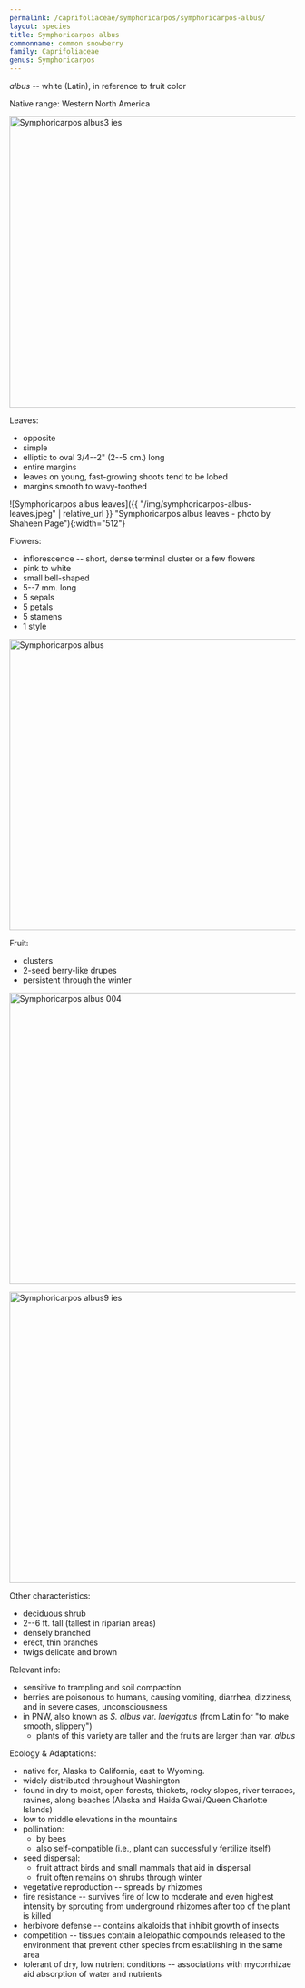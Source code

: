 ```yaml
---
permalink: /caprifoliaceae/symphoricarpos/symphoricarpos-albus/
layout: species
title: Symphoricarpos albus
commonname: common snowberry
family: Caprifoliaceae
genus: Symphoricarpos
---
```


*albus* -- white (Latin), in reference to fruit color

Native range: Western North America

<a title="Frank Vincentz / CC BY-SA (http://creativecommons.org/licenses/by-sa/3.0/)" href="https://commons.wikimedia.org/wiki/File:Symphoricarpos_albus3_ies.jpg"><img width="512" alt="Symphoricarpos albus3 ies" src="https://upload.wikimedia.org/wikipedia/commons/thumb/8/8a/Symphoricarpos_albus3_ies.jpg/512px-Symphoricarpos_albus3_ies.jpg"></a>

Leaves:
  - opposite
  - simple
  - elliptic to oval 3/4--2" (2--5 cm.) long
  - entire margins
  - leaves on young, fast-growing shoots tend to be lobed
  - margins smooth to wavy-toothed

![Symphoricarpos albus leaves]({{ "/img/symphoricarpos-albus-leaves.jpeg" | relative_url }} "Symphoricarpos albus leaves - photo by Shaheen Page"){:width="512"}

Flowers:
  - inflorescence -- short, dense terminal cluster or a few flowers
  - pink to white
  - small bell-shaped
  - 5--7 mm. long
  - 5 sepals
  - 5 petals
  - 5 stamens
  - 1 style

<a title="I, ArtMechanic / CC BY-SA (http://creativecommons.org/licenses/by-sa/3.0/)" href="https://commons.wikimedia.org/wiki/File:Symphoricarpos_albus.jpg"><img width="512" alt="Symphoricarpos albus" src="https://upload.wikimedia.org/wikipedia/commons/thumb/8/8b/Symphoricarpos_albus.jpg/512px-Symphoricarpos_albus.jpg"></a>

Fruit:
  - clusters
  - 2-seed berry-like drupes
  - persistent through the winter

<a title="H. Zell / CC BY-SA (https://creativecommons.org/licenses/by-sa/3.0)" href="https://commons.wikimedia.org/wiki/File:Symphoricarpos_albus_004.JPG"><img width="512" alt="Symphoricarpos albus 004" src="https://upload.wikimedia.org/wikipedia/commons/thumb/d/dc/Symphoricarpos_albus_004.JPG/512px-Symphoricarpos_albus_004.JPG"></a>

<a title="Frank Vincentz / CC BY-SA (http://creativecommons.org/licenses/by-sa/3.0/)" href="https://commons.wikimedia.org/wiki/File:Symphoricarpos_albus9_ies.jpg"><img width="512" alt="Symphoricarpos albus9 ies" src="https://upload.wikimedia.org/wikipedia/commons/thumb/3/33/Symphoricarpos_albus9_ies.jpg/512px-Symphoricarpos_albus9_ies.jpg"></a>

Other characteristics:
  - deciduous shrub
  - 2--6 ft. tall (tallest in riparian areas)
  - densely branched
  - erect, thin branches
  - twigs delicate and brown

Relevant info:
  - sensitive to trampling and soil compaction
  - berries are poisonous to humans, causing vomiting, diarrhea, dizziness, and in severe cases, unconsciousness
  - in PNW, also known as *S. albus* var. *laevigatus* (from Latin for "to make smooth, slippery")
    - plants of this variety are taller and the fruits are larger than var. *albus*

Ecology & Adaptations:
  - native for, Alaska to California, east to Wyoming.
  - widely distributed throughout Washington
  - found in dry to moist, open forests, thickets, rocky slopes, river terraces, ravines, along beaches (Alaska and Haida Gwaii/Queen Charlotte Islands)
  - low to middle elevations in the mountains
  - pollination:
    - by bees
    - also self-compatible (i.e., plant can successfully fertilize itself)
  - seed dispersal:
    - fruit attract birds and small mammals that aid in dispersal
    - fruit often remains on shrubs through winter
  - vegetative reproduction -- spreads by rhizomes
  - fire resistance -- survives fire of low to moderate and even highest intensity by sprouting from underground rhizomes after top of the plant is killed
  - herbivore defense -- contains alkaloids that inhibit growth of insects
  - competition -- tissues contain allelopathic compounds released to the environment that prevent other species from establishing in the same area
  - tolerant of dry, low nutrient conditions -- associations with mycorrhizae aid absorption of water and nutrients
